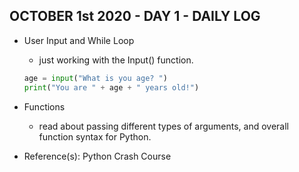 ## OCTOBER 1st 2020 - DAY 1 - DAILY LOG ##

* User Input and While Loop
    * just working with the Input() function.
    ```python
    age = input("What is you age? ")
    print("You are " + age + " years old!")
    ```

* Functions 
    * read about passing different types of arguments, and overall function syntax for Python.

* Reference(s): Python Crash Course 

